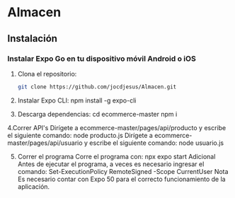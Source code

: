 # Almacen

## Instalación

### Instalar Expo Go en tu dispositivo móvil Android o iOS

1. Clona el repositorio:
   ```bash
   git clone https://github.com/jocdjesus/Almacen.git
2. Instalar Expo CLI:
npm install -g expo-cli

3. Descarga dependencias:
cd ecommerce-master
npm i

4.Correr API's
Dirígete a ecommerce-master/pages/api/producto y escribe el siguiente comando:
node producto.js
Dirígete a ecommerce-master/pages/api/usuario y escribe el siguiente comando:
node usuario.js

5. Correr el programa
Corre el programa con:
npx expo start
Adicional
Antes de ejecutar el programa, a veces es necesario ingresar el comando:
Set-ExecutionPolicy RemoteSigned -Scope CurrentUser
Nota
Es necesario contar con Expo 50 para el correcto funcionamiento de la aplicación.
